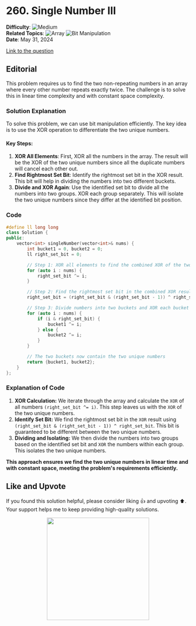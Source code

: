 # 260. Single Number III

**Difficulty**: ![Medium](https://img.shields.io/badge/Medium-yellow)  
**Related Topics**: ![Array](https://img.shields.io/badge/Array-blue) ![Bit Manipulation](https://img.shields.io/badge/Bit%20Manipulation-blue)  
**Date**: May 31, 2024

[Link to the question](https://leetcode.com/problems/single-number-iii/description/)

## Editorial

This problem requires us to find the two non-repeating numbers in an array where every other number repeats exactly twice. The challenge is to solve this in linear time complexity and with constant space complexity.

### Solution Explanation

To solve this problem, we can use bit manipulation efficiently. The key idea is to use the XOR operation to differentiate the two unique numbers.

#### Key Steps:
1. **XOR All Elements**: First, XOR all the numbers in the array. The result will be the XOR of the two unique numbers since all the duplicate numbers will cancel each other out.
2. **Find Rightmost Set Bit**: Identify the rightmost set bit in the XOR result. This bit will help in dividing the numbers into two different buckets.
3. **Divide and XOR Again**: Use the identified set bit to divide all the numbers into two groups. XOR each group separately. This will isolate the two unique numbers since they differ at the identified bit position.

### Code

```cpp
#define ll long long
class Solution {
public:
    vector<int> singleNumber(vector<int>& nums) {
        int bucket1 = 0, bucket2 = 0;
        ll right_set_bit = 0;

        // Step 1: XOR all elements to find the combined XOR of the two unique numbers
        for (auto i : nums) {
            right_set_bit ^= i;
        }

        // Step 2: Find the rightmost set bit in the combined XOR result
        right_set_bit = (right_set_bit & (right_set_bit - 1)) ^ right_set_bit;

        // Step 3: Divide numbers into two buckets and XOR each bucket
        for (auto i : nums) {
            if (i & right_set_bit) {
                bucket1 ^= i;
            } else {
                bucket2 ^= i;
            }
        }

        // The two buckets now contain the two unique numbers
        return {bucket1, bucket2};
    }
};
```
### Explanation of Code
1. **XOR Calculation:** We iterate through the array and calculate the `XOR` of all numbers `(right_set_bit ^= i)`. This step leaves us with the `XOR` of the two unique numbers.
2. **Identify Set Bit:** We find the rightmost set bit in the `XOR` result using `(right_set_bit & (right_set_bit - 1)) ^ right_set_bit`. This bit is guaranteed to be different between the two unique numbers.
3. **Dividing and Isolating:** We then divide the numbers into two groups based on the identified set bit and `XOR` the numbers within each group. This isolates the two unique numbers.

**This approach ensures we find the two unique numbers in linear time and with constant space, meeting the problem's requirements efficiently.**

## Like and Upvote

If you found this solution helpful, please consider liking 👍 and upvoting ⬆️. Your support helps me to keep providing high-quality solutions.

<p align="center">
  <img src="https://preview.redd.it/petition-to-change-the-upvote-and-downvote-button-to-like-v0-jbrdq402054c1.jpg?width=640&crop=smart&auto=webp&s=8225d21c98a245f44fd6c1f74a4c6c67f0061f25" width="280">
</p>